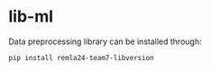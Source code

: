 # lib-ml
Data preprocessing library
can be installed through:

```
pip install remla24-team7-libversion
```
